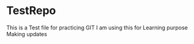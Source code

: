 # TestRepo
This is a Test file for practicing GIT
I am using this for Learning purpose
Making updates 
